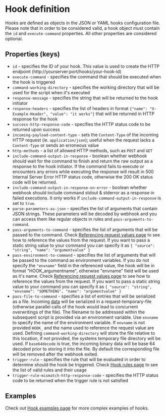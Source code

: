 # Hook definition

Hooks are defined as objects in the JSON or YAML hooks configuration file. Please note that in order to be considered valid, a hook object must contain the `id` and `execute-command` properties. All other properties are considered optional.

## Properties (keys)

 * `id` - specifies the ID of your hook. This value is used to create the HTTP endpoint (http://yourserver:port/hooks/your-hook-id)
 * `execute-command` - specifies the command that should be executed when the hook is triggered
 * `command-working-directory` - specifies the working directory that will be used for the script when it's executed
 * `response-message` - specifies the string that will be returned to the hook initiator
 * `response-headers` - specifies the list of headers in format `{"name": "X-Example-Header", "value": "it works"}` that will be returned in HTTP response for the hook
 * `success-http-response-code` - specifies the HTTP status code to be returned upon success
 * `incoming-payload-content-type` - sets the `Content-Type` of the incoming HTTP request (ie. `application/json`); useful when the request lacks a `Content-Type` or sends an erroneous value
 * `http-methods` - a list of allowed HTTP methods, such as `POST` and `GET`
 * `include-command-output-in-response` - boolean whether webhook should wait for the command to finish and return the raw output as a response to the hook initiator. If the command fails to execute or encounters any errors while executing the response will result in 500 Internal Server Error HTTP status code, otherwise the 200 OK status code will be returned.
 * `include-command-output-in-response-on-error` - boolean whether webhook should include command stdout & stderror as a response in failed executions. It only works if `include-command-output-in-response` is set to `true`.
 * `parse-parameters-as-json` - specifies the list of arguments that contain JSON strings. These parameters will be decoded by webhook and you can access them like regular objects in rules and `pass-arguments-to-command`.
 * `pass-arguments-to-command` - specifies the list of arguments that will be passed to the command. Check [Referencing request values page](Referencing-Request-Values.md) to see how to reference the values from the request. If you want to pass a static string value to your command you can specify it as
`{ "source": "string", "name": "argumentvalue" }`
 * `pass-environment-to-command` - specifies the list of arguments that will be passed to the command as environment variables. If you do not specify the `"envname"` field in the referenced value, the hook will be in format "HOOK_argumentname", otherwise "envname" field will be used as it's name. Check [Referencing request values page](Referencing-Request-Values.md) to see how to reference the values from the request. If you want to pass a static string value to your command you can specify it as
`{ "source": "string", "envname": "SOMETHING", "name": "argumentvalue" }`
* `pass-file-to-command` - specifies a list of entries that will be serialized as a file. Incoming [data](Referencing-Request-Values.md) will be serialized in a request-temporary-file (otherwise parallel calls of the hook would lead to concurrent overwritings of the file). The filename to be addressed within the subsequent script is provided via an environment variable. Use `envname` to specify the name of the environment variable. If `envname` is not provided `HOOK_` and the name used to reference the request value are used. Defining `command-working-directory` will store the file relative to this location, if not provided, the systems temporary file directory will be used.  If `base64decode` is true, the incoming binary data will be base 64 decoded prior to storing it into the file. By default the corresponding file will be removed after the webhook exited.
 * `trigger-rule` - specifies the rule that will be evaluated in order to determine should the hook be triggered. Check [Hook rules page](Hook-Rules.md) to see the list of valid rules and their usage
 * `trigger-rule-mismatch-http-response-code` - specifies the HTTP status code to be returned when the trigger rule is not satisfied

## Examples
Check out [Hook examples page](Hook-Examples.md) for more complex examples of hooks.
